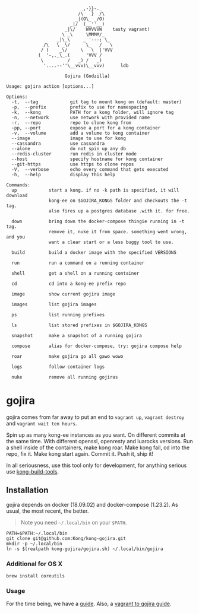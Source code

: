 ```
                            _,-}}-._
                           /\   }  /\
                          _|(O\_ _/O)
                        _|/  (__''__)
                      _|\/    WVVVVW    tasty vagrant!
                     \ _\     \MMMM/_
                   _|\_\     _ '---; \_
              /\   \ _\/      \_   /   \
             / (    _\/     \   \  |'VVV
            (  '-,._\_.(      'VVV /
             \         /   _) /   _)
              '....--''\__vvv)\__vvv)      ldb

                      Gojira (Godzilla)

Usage: gojira action [options...]

Options:
  -t,  --tag            git tag to mount kong on (default: master)
  -p,  --prefix         prefix to use for namespacing
  -k,  --kong           PATH for a kong folder, will ignore tag
  -n,  --network        use network with provided name
  -r,  --repo           repo to clone kong from
  -pp, --port           expose a port for a kong container
  -v,  --volume         add a volume to kong container
  --image               image to use for kong
  --cassandra           use cassandra
  --alone               do not spin up any db
  --redis-cluster       run redis in cluster mode
  --host                specify hostname for kong container
  --git-https           use https to clone repos
  -V,  --verbose        echo every command that gets executed
  -h,  --help           display this help

Commands:
  up            start a kong. if no -k path is specified, it will download
                kong-ee on $GOJIRA_KONGS folder and checkouts the -t tag.
                also fires up a postgres database .with it. for free.

  down          bring down the docker-compose thingie running in -t tag.
                remove it, nuke it from space. something went wrong, and you
                want a clear start or a less buggy tool to use.

  build         build a docker image with the specified VERSIONS

  run           run a command on a running container

  shell         get a shell on a running container

  cd            cd into a kong-ee prefix repo

  image         show current gojira image

  images        list gojira images

  ps            list running prefixes

  ls            list stored prefixes in $GOJIRA_KONGS

  snapshot      make a snapshot of a running gojira

  compose       alias for docker-compose, try: gojira compose help

  roar          make gojira go all gawo wowo

  logs          follow container logs

  nuke          remove all running gojiras

```

# gojira

gojira comes from far away to put an end to `vagrant up`, `vagrant destroy` and
`vagrant wait ten hours`.

Spin up as many kong-ee instances as you want. On different commits at the same
time. With different openssl, openresty and luarocks versions. Run a shell
inside of the containers, make kong roar. Make kong fail, cd into the repo, fix
it. Make kong start again. Commit it. Push it, ship it!

In all seriousness, use this tool only for development, for anything serious
use [kong-build-tools].

[kong-build-tools]: https://github.com/Kong/kong-build-tools


## Installation

gojira depends on docker (18.09.02) and docker-compose (1.23.2). As usual, the
most recent, the better.

> Note you need `~/.local/bin` on your `$PATH`.

```
PATH=$PATH:~/.local/bin
git clone git@github.com:Kong/kong-gojira.git
mkdir -p ~/.local/bin
ln -s $(realpath kong-gojira/gojira.sh) ~/.local/bin/gojira
```

### Additional for OS X

```
brew install coreutils
```


### Usage

For the time being, we have a [guide].
Also, a [vagrant to gojira guide].

[guide]: doc/manual.md
[vagrant to gojira guide]: doc/vagrant.md

